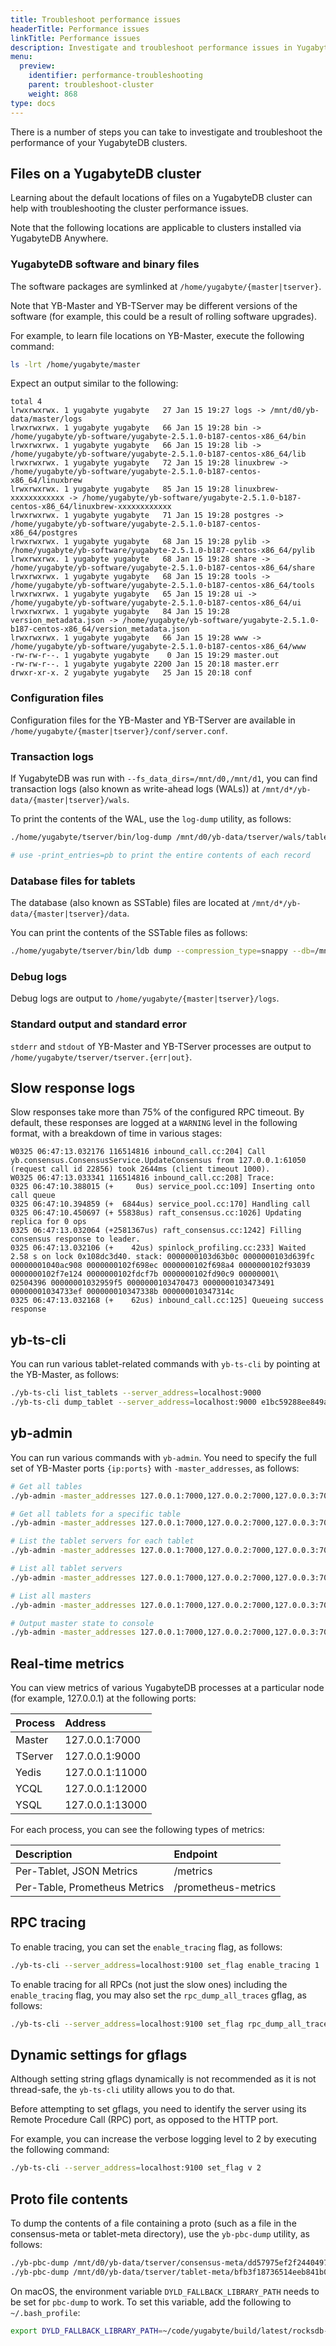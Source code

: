 ```yaml
---
title: Troubleshoot performance issues
headerTitle: Performance issues
linkTitle: Performance issues
description: Investigate and troubleshoot performance issues in YugabyteDB clusters
menu:
  preview:
    identifier: performance-troubleshooting
    parent: troubleshoot-cluster
    weight: 868
type: docs
---
```


There is a number of steps you can take to investigate and troubleshoot the performance of your YugabyteDB clusters.

## Files on a YugabyteDB cluster

Learning about the default locations of files on a YugabyteDB cluster can help with troubleshooting the cluster performance issues. 

Note that the following locations are applicable to clusters installed via YugabyteDB Anywhere.

### YugabyteDB software and binary files

The software packages are symlinked at `/home/yugabyte/{master|tserver}`. 

Note that YB-Master and YB-TServer may be different versions of the software (for example, this could be a result of rolling software upgrades).

For example, to learn file locations on YB-Master, execute the following command:

```sh
ls -lrt /home/yugabyte/master
```

Expect an output similar to the following:

```output
total 4
lrwxrwxrwx. 1 yugabyte yugabyte   27 Jan 15 19:27 logs -> /mnt/d0/yb-data/master/logs
lrwxrwxrwx. 1 yugabyte yugabyte   66 Jan 15 19:28 bin -> /home/yugabyte/yb-software/yugabyte-2.5.1.0-b187-centos-x86_64/bin
lrwxrwxrwx. 1 yugabyte yugabyte   66 Jan 15 19:28 lib -> /home/yugabyte/yb-software/yugabyte-2.5.1.0-b187-centos-x86_64/lib
lrwxrwxrwx. 1 yugabyte yugabyte   72 Jan 15 19:28 linuxbrew -> /home/yugabyte/yb-software/yugabyte-2.5.1.0-b187-centos-x86_64/linuxbrew
lrwxrwxrwx. 1 yugabyte yugabyte   85 Jan 15 19:28 linuxbrew-xxxxxxxxxxxx -> /home/yugabyte/yb-software/yugabyte-2.5.1.0-b187-centos-x86_64/linuxbrew-xxxxxxxxxxxx
lrwxrwxrwx. 1 yugabyte yugabyte   71 Jan 15 19:28 postgres -> /home/yugabyte/yb-software/yugabyte-2.5.1.0-b187-centos-x86_64/postgres
lrwxrwxrwx. 1 yugabyte yugabyte   68 Jan 15 19:28 pylib -> /home/yugabyte/yb-software/yugabyte-2.5.1.0-b187-centos-x86_64/pylib
lrwxrwxrwx. 1 yugabyte yugabyte   68 Jan 15 19:28 share -> /home/yugabyte/yb-software/yugabyte-2.5.1.0-b187-centos-x86_64/share
lrwxrwxrwx. 1 yugabyte yugabyte   68 Jan 15 19:28 tools -> /home/yugabyte/yb-software/yugabyte-2.5.1.0-b187-centos-x86_64/tools
lrwxrwxrwx. 1 yugabyte yugabyte   65 Jan 15 19:28 ui -> /home/yugabyte/yb-software/yugabyte-2.5.1.0-b187-centos-x86_64/ui
lrwxrwxrwx. 1 yugabyte yugabyte   84 Jan 15 19:28 version_metadata.json -> /home/yugabyte/yb-software/yugabyte-2.5.1.0-b187-centos-x86_64/version_metadata.json
lrwxrwxrwx. 1 yugabyte yugabyte   66 Jan 15 19:28 www -> /home/yugabyte/yb-software/yugabyte-2.5.1.0-b187-centos-x86_64/www
-rw-rw-r--. 1 yugabyte yugabyte    0 Jan 15 19:29 master.out
-rw-rw-r--. 1 yugabyte yugabyte 2200 Jan 15 20:18 master.err
drwxr-xr-x. 2 yugabyte yugabyte   25 Jan 15 20:18 conf
```

### Configuration files

Configuration files for the YB-Master and YB-TServer are available in `/home/yugabyte/{master|tserver}/conf/server.conf`.

### Transaction logs

If YugabyteDB was run with `--fs_data_dirs=/mnt/d0,/mnt/d1`, you can find transaction logs (also known as write-ahead logs (WALs)) at `/mnt/d*/yb-data/{master|tserver}/wals`.

To print the contents of the WAL, use the `log-dump` utility, as follows:

```sh
./home/yugabyte/tserver/bin/log-dump /mnt/d0/yb-data/tserver/wals/table-e85a116bc557403e82f57037e7b13879/tablet-05bef5ed6fb74cabb420b648b6f850e3/

# use -print_entries=pb to print the entire contents of each record
```

### Database files for tablets

The database (also known as SSTable) files are located at `/mnt/d*/yb-data/{master|tserver}/data`.

You can print the contents of the SSTable files as follows:

```sh
./home/yugabyte/tserver/bin/ldb dump --compression_type=snappy --db=/mnt/d0/yb-data/tserver/data/table-e85a116bc557403e82f57037e7b13879/tablet-05bef5ed6fb74cabb420b648b6f850e3/
```

### Debug logs

Debug logs are output to `/home/yugabyte/{master|tserver}/logs`.

### Standard output and standard error

`stderr` and `stdout` of YB-Master and YB-TServer processes are output to `/home/yugabyte/tserver/tserver.{err|out}`.

## Slow response logs

Slow responses take more than 75% of the configured RPC timeout. By default, these responses are logged at a `WARNING` level in the following format, with a breakdown of time in various stages:

```output
W0325 06:47:13.032176 116514816 inbound_call.cc:204] Call yb.consensus.ConsensusService.UpdateConsensus from 127.0.0.1:61050 (request call id 22856) took 2644ms (client timeout 1000).
W0325 06:47:13.033341 116514816 inbound_call.cc:208] Trace:
0325 06:47:10.388015 (+     0us) service_pool.cc:109] Inserting onto call queue
0325 06:47:10.394859 (+  6844us) service_pool.cc:170] Handling call
0325 06:47:10.450697 (+ 55838us) raft_consensus.cc:1026] Updating replica for 0 ops
0325 06:47:13.032064 (+2581367us) raft_consensus.cc:1242] Filling consensus response to leader.
0325 06:47:13.032106 (+    42us) spinlock_profiling.cc:233] Waited 2.58 s on lock 0x108dc3d40. stack: 0000000103d63b0c 0000000103d639fc 00000001040ac908 0000000102f698ec 0000000102f698a4 0000000102f93039 0000000102f7e124 0000000102fdcf7b 0000000102fd90c9 00000001\
02504396 00000001032959f5 0000000103470473 0000000103473491 00000001034733ef 000000010347338b 000000010347314c
0325 06:47:13.032168 (+    62us) inbound_call.cc:125] Queueing success response
```

## yb-ts-cli

You can run various tablet-related commands with `yb-ts-cli` by pointing at the YB-Master, as follows:

```sh
./yb-ts-cli list_tablets --server_address=localhost:9000
./yb-ts-cli dump_tablet --server_address=localhost:9000 e1bc59288ee849ab850ae0a40bd88649
```

## yb-admin

You can run various commands with `yb-admin`. You need to specify the full set of YB-Master ports `{ip:ports}` with `-master_addresses`, as follows:

```sh
# Get all tables
./yb-admin -master_addresses 127.0.0.1:7000,127.0.0.2:7000,127.0.0.3:7000 list_tables

# Get all tablets for a specific table
./yb-admin -master_addresses 127.0.0.1:7000,127.0.0.2:7000,127.0.0.3:7000 list_tablets yb_load_test

# List the tablet servers for each tablet
./yb-admin -master_addresses 127.0.0.1:7000,127.0.0.2:7000,127.0.0.3:7000 list_tablet_servers $(./yb-admin -master_addresses 127.0.0.1:7000,127.0.0.2:7000,127.0.0.3:7000 list_tablets yb_load_test)

# List all tablet servers
./yb-admin -master_addresses 127.0.0.1:7000,127.0.0.2:7000,127.0.0.3:7000 list_all_tablet_servers

# List all masters
./yb-admin -master_addresses 127.0.0.1:7000,127.0.0.2:7000,127.0.0.3:7000 list_all_masters

# Output master state to console
./yb-admin -master_addresses 127.0.0.1:7000,127.0.0.2:7000,127.0.0.3:7000 dump_masters_state
```

## Real-time metrics

You can view metrics of various YugabyteDB processes at a particular node (for example, 127.0.0.1) at the following ports:

| Process | Address |
| :------ | :------ |
| Master | 127.0.0.1:7000 |
| TServer | 127.0.0.1:9000 |
| Yedis | 127.0.0.1:11000 |
| YCQL | 127.0.0.1:12000 |
| YSQL | 127.0.0.1:13000 |

For each process, you can see the following types of metrics:

| Description | Endpoint |
| :---------- | :------- |
| Per-Tablet, JSON Metrics | /metrics |
| Per-Table, Prometheus Metrics | /prometheus-metrics |

## RPC tracing

To enable tracing, you can set the `enable_tracing` flag, as follows:

```sh
./yb-ts-cli --server_address=localhost:9100 set_flag enable_tracing 1
```

To enable tracing for all RPCs (not just the slow ones) including the `enable_tracing` flag, you may also set the `rpc_dump_all_traces` gflag, as follows:

```sh
./yb-ts-cli --server_address=localhost:9100 set_flag rpc_dump_all_traces 1
```

## Dynamic settings for gflags

Although setting string gflags dynamically is not recommended as it is not thread-safe, the `yb-ts-cli` utility allows you to do that. 

Before attempting to set gflags, you need to identify the server using its Remote Procedure Call (RPC) port, as opposed to the HTTP port.

For example, you can increase the verbose logging level to 2 by executing the following command:

```sh
./yb-ts-cli --server_address=localhost:9100 set_flag v 2
```

## Proto file contents

To dump the contents of a file containing a proto (such as a file in the consensus-meta or tablet-meta directory), use the `yb-pbc-dump` utility, as follows:

```sh
./yb-pbc-dump /mnt/d0/yb-data/tserver/consensus-meta/dd57975ef2f2440497b5d96fc32146d3
./yb-pbc-dump /mnt/d0/yb-data/tserver/tablet-meta/bfb3f18736514eeb841b0307a066e66c
```

On macOS, the environment variable `DYLD_FALLBACK_LIBRARY_PATH` needs to be set for `pbc-dump` to work. To set this variable, add the following to `~/.bash_profile`:

```sh
export DYLD_FALLBACK_LIBRARY_PATH=~/code/yugabyte/build/latest/rocksdb-build
```
